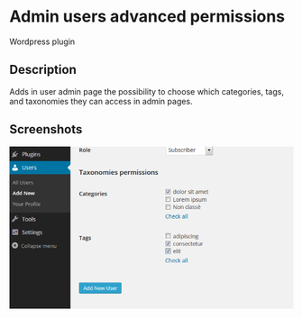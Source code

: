 # Admin users advanced permissions
Wordpress plugin

## Description
Adds in user admin page the possibility to choose which categories, tags, and taxonomies they can access in admin pages.

## Screenshots

![Screenshot](screenshot-1.png)